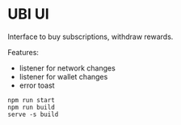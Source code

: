 # UBI UI

Interface to buy subscriptions, withdraw rewards.

Features:

- listener for network changes
- listener for wallet changes
- error toast

```shell
npm run start
npm run build
serve -s build
```
